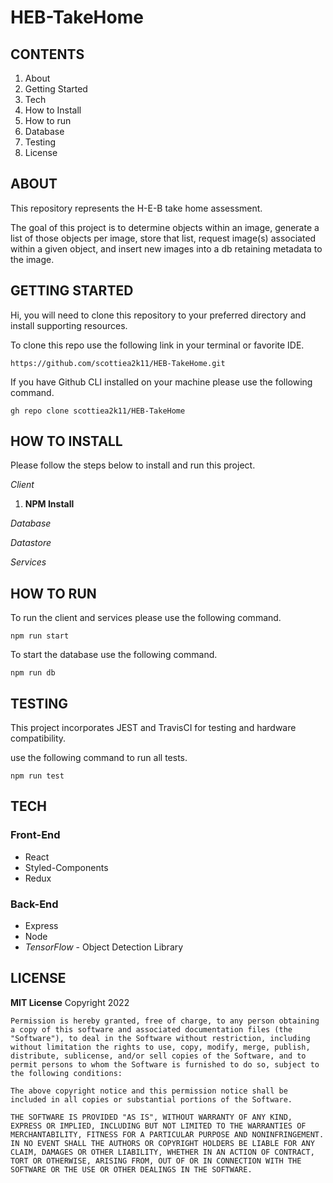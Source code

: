# HEB-TakeHome

## CONTENTS

1. About
2. Getting Started
3. Tech
4. How to Install
5. How to run
6. Database
7. Testing
8. License

## ABOUT

This repository represents the H-E-B take home assessment.

The goal of this project is to determine objects within an image, generate a list of those objects per image, store that list, request image(s) associated within a given object, and insert new images into a db retaining metadata to the image.

## GETTING STARTED

Hi, you will need to clone this repository to your preferred directory and install supporting resources.

To clone this repo use the following link in your terminal or favorite IDE.

    https://github.com/scottiea2k11/HEB-TakeHome.git

If you have Github CLI installed on your machine please use the following command.

    gh repo clone scottiea2k11/HEB-TakeHome

## HOW TO INSTALL

Please follow the steps below to install and run this project.

_Client_

1. **NPM Install**

_Database_

_Datastore_

_Services_

## HOW TO RUN

To run the client and services please use the following command.

    npm run start

To start the database use the following command.

    npm run db

## TESTING

This project incorporates JEST and TravisCI for testing and hardware compatibility.

use the following command to run all tests.

    npm run test

## TECH

### **Front-End**

- React
- Styled-Components
- Redux

### **Back-End**

- Express
- Node
- _TensorFlow_ - Object Detection Library

## LICENSE

**MIT License** Copyright 2022

    Permission is hereby granted, free of charge, to any person obtaining a copy of this software and associated documentation files (the "Software"), to deal in the Software without restriction, including without limitation the rights to use, copy, modify, merge, publish, distribute, sublicense, and/or sell copies of the Software, and to permit persons to whom the Software is furnished to do so, subject to the following conditions:

    The above copyright notice and this permission notice shall be included in all copies or substantial portions of the Software.

    THE SOFTWARE IS PROVIDED "AS IS", WITHOUT WARRANTY OF ANY KIND, EXPRESS OR IMPLIED, INCLUDING BUT NOT LIMITED TO THE WARRANTIES OF MERCHANTABILITY, FITNESS FOR A PARTICULAR PURPOSE AND NONINFRINGEMENT. IN NO EVENT SHALL THE AUTHORS OR COPYRIGHT HOLDERS BE LIABLE FOR ANY CLAIM, DAMAGES OR OTHER LIABILITY, WHETHER IN AN ACTION OF CONTRACT, TORT OR OTHERWISE, ARISING FROM, OUT OF OR IN CONNECTION WITH THE SOFTWARE OR THE USE OR OTHER DEALINGS IN THE SOFTWARE.
